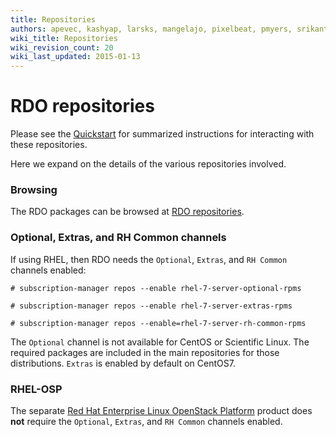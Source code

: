 ```yaml
---
title: Repositories
authors: apevec, kashyap, larsks, mangelajo, pixelbeat, pmyers, srikanth1239, strider
wiki_title: Repositories
wiki_revision_count: 20
wiki_last_updated: 2015-01-13
---
```


# RDO repositories

Please see the [Quickstart](/install/quickstart/) for summarized instructions for interacting with these repositories.

Here we expand on the details of the various repositories involved.

### Browsing

The RDO packages can be browsed at [RDO repositories](http://rdo.fedorapeople.org/openstack/).

### Optional, Extras, and RH Common channels

If using RHEL, then RDO needs the `Optional`, `Extras`, and `RH Common` channels enabled:

`# subscription-manager repos --enable rhel-7-server-optional-rpms`

`# subscription-manager repos --enable rhel-7-server-extras-rpms`

`# subscription-manager repos --enable=rhel-7-server-rh-common-rpms`

The `Optional` channel is not available for CentOS or Scientific Linux. The required packages are included in the main repositories for those distributions. `Extras` is enabled by default on CentOS7.

### RHEL-OSP

The separate [Red Hat Enterprise Linux OpenStack Platform](http://www.redhat.com/en/technologies/linux-platforms/openstack-platform) product does **not** require the `Optional`, `Extras`, and `RH Common` channels enabled.

